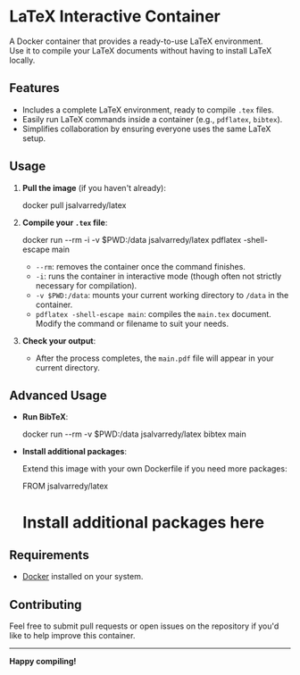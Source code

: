 # LaTeX Interactive Container

A Docker container that provides a ready-to-use LaTeX environment.  
Use it to compile your LaTeX documents without having to install LaTeX locally.

## Features

- Includes a complete LaTeX environment, ready to compile `.tex` files.  
- Easily run LaTeX commands inside a container (e.g., `pdflatex`, `bibtex`).  
- Simplifies collaboration by ensuring everyone uses the same LaTeX setup.

## Usage

1. **Pull the image** (if you haven't already):
    
    docker pull jsalvarredy/latex

2. **Compile your `.tex` file**:
    
    docker run --rm -i -v $PWD:/data jsalvarredy/latex pdflatex -shell-escape main

    - `--rm`: removes the container once the command finishes.  
    - `-i`: runs the container in interactive mode (though often not strictly necessary for compilation).  
    - `-v $PWD:/data`: mounts your current working directory to `/data` in the container.  
    - `pdflatex -shell-escape main`: compiles the `main.tex` document. Modify the command or filename to suit your needs.

3. **Check your output**:
    - After the process completes, the `main.pdf` file will appear in your current directory.

## Advanced Usage

- **Run BibTeX**:

    docker run --rm -v $PWD:/data jsalvarredy/latex bibtex main

- **Install additional packages**:

    Extend this image with your own Dockerfile if you need more packages:
    
    FROM jsalvarredy/latex
    # Install additional packages here

## Requirements

- [Docker](https://www.docker.com/get-started) installed on your system.

## Contributing

Feel free to submit pull requests or open issues on the repository if you'd like to help improve this container.


---

**Happy compiling!**
